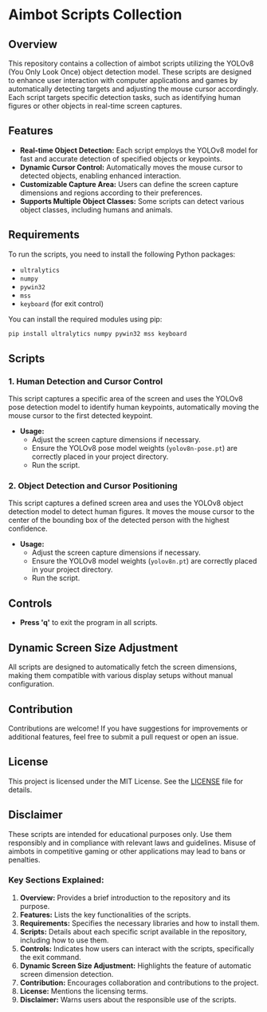 # Aimbot Scripts Collection

## Overview
This repository contains a collection of aimbot scripts utilizing the YOLOv8 (You Only Look Once) object detection model. These scripts are designed to enhance user interaction with computer applications and games by automatically detecting targets and adjusting the mouse cursor accordingly. Each script targets specific detection tasks, such as identifying human figures or other objects in real-time screen captures.

## Features
- **Real-time Object Detection:** Each script employs the YOLOv8 model for fast and accurate detection of specified objects or keypoints.
- **Dynamic Cursor Control:** Automatically moves the mouse cursor to detected objects, enabling enhanced interaction.
- **Customizable Capture Area:** Users can define the screen capture dimensions and regions according to their preferences.
- **Supports Multiple Object Classes:** Some scripts can detect various object classes, including humans and animals.

## Requirements
To run the scripts, you need to install the following Python packages:
- `ultralytics`
- `numpy`
- `pywin32`
- `mss`
- `keyboard` (for exit control)

You can install the required modules using pip:
```bash
pip install ultralytics numpy pywin32 mss keyboard
```


## Scripts
### 1. Human Detection and Cursor Control
This script captures a specific area of the screen and uses the YOLOv8 pose detection model to identify human keypoints, automatically moving the mouse cursor to the first detected keypoint.

- **Usage:** 
  - Adjust the screen capture dimensions if necessary.
  - Ensure the YOLOv8 pose model weights (`yolov8n-pose.pt`) are correctly placed in your project directory.
  - Run the script.

### 2. Object Detection and Cursor Positioning
This script captures a defined screen area and uses the YOLOv8 object detection model to detect human figures. It moves the mouse cursor to the center of the bounding box of the detected person with the highest confidence.

- **Usage:**
  - Adjust the screen capture dimensions if necessary.
  - Ensure the YOLOv8 model weights (`yolov8n.pt`) are correctly placed in your project directory.
  - Run the script.

## Controls
- **Press 'q'** to exit the program in all scripts.

## Dynamic Screen Size Adjustment
All scripts are designed to automatically fetch the screen dimensions, making them compatible with various display setups without manual configuration.

## Contribution
Contributions are welcome! If you have suggestions for improvements or additional features, feel free to submit a pull request or open an issue.

## License
This project is licensed under the MIT License. See the [LICENSE](LICENSE) file for details.

## Disclaimer
These scripts are intended for educational purposes only. Use them responsibly and in compliance with relevant laws and guidelines. Misuse of aimbots in competitive gaming or other applications may lead to bans or penalties.

### Key Sections Explained:
1. **Overview:** Provides a brief introduction to the repository and its purpose.
2. **Features:** Lists the key functionalities of the scripts.
3. **Requirements:** Specifies the necessary libraries and how to install them.
4. **Scripts:** Details about each specific script available in the repository, including how to use them.
5. **Controls:** Indicates how users can interact with the scripts, specifically the exit command.
6. **Dynamic Screen Size Adjustment:** Highlights the feature of automatic screen dimension detection.
7. **Contribution:** Encourages collaboration and contributions to the project.
8. **License:** Mentions the licensing terms.
9. **Disclaimer:** Warns users about the responsible use of the scripts.

